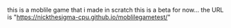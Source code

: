 this is a moblile game that i made in scratch this is a beta for now... the URL is "https://nickthesigma-cpu.github.io/moblilegametest/"
